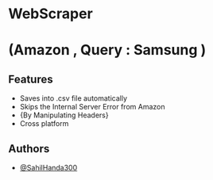 
# WebScraper 
# (Amazon , Query : Samsung )



## Features

- Saves into .csv file automatically
- Skips the Internal Server Error from Amazon 
- {By Manipulating Headers}
- Cross platform


## Authors

- [@SahilHanda300](https://github.com/SahilHanda300)

